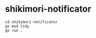 # shikimori-notificator
```git clone https://github.com/golangify/shikimori-notificator
cd shikimori-notificator
go mod tidy
go run .
```
